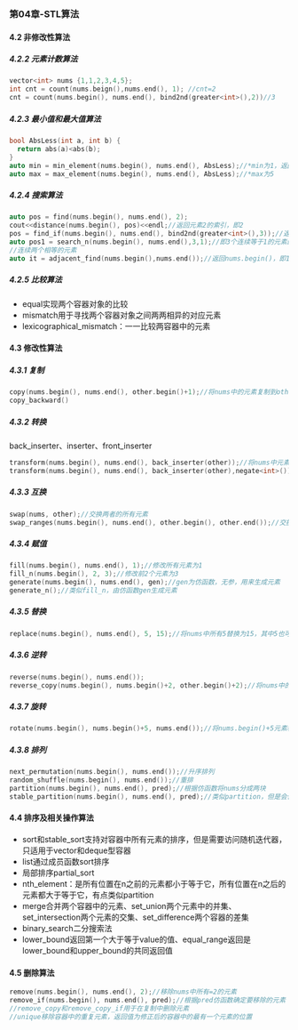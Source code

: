 ### 第04章-STL算法

#### 4.2 非修改性算法

##### 4.2.2 元素计数算法

```c++
vector<int> nums {1,1,2,3,4,5};
int cnt = count(nums.beign(),nums.end(), 1); //cnt=2
cnt = count(nums.begin(), nums.end(), bind2nd(greater<int>(),2))//3
```

##### 4.2.3 最小值和最大值算法

```c++
bool AbsLess(int a, int b) {
  return abs(a)<abs(b);
}
auto min = min_element(nums.begin(), nums.end(), AbsLess);//*min为1，返回的min为指向该元素的迭代器
auto max = max_element(nums.begin(), nums.end(), AbsLess);//*max为5	
```

##### 4.2.4 搜索算法

```c++
auto pos = find(nums.begin(), nums.end(), 2);
cout<<distance(nums.begin(), pos)<<endl;//返回元素2的索引，即2
pos = find_if(nums.begin(), nums.end(), bind2nd(greater<int>(),3));//返回第一个大于3的元素的位置
auto pos1 = search_n(nums.begin(), nums.end(),3,1);//即3个连续等于1的元素的起始位置，这里找不到，返回的是nums.end()，最后的1也可以用仿函数
//连续两个相等的元素
auto it = adjacent_find(nums.begin(),nums.end());//返回nums.begin()，即1,1。也可以加一个仿函数作为相等的判断条件
```

##### 4.2.5 比较算法

- equal实现两个容器对象的比较
- mismatch用于寻找两个容器对象之间两两相异的对应元素
- lexicographical_mismatch：一一比较两容器中的元素

#### 4.3 修改性算法

##### 4.3.1 复制

```c++
copy(nums.begin(), nums.end(), other.begin()+1);//将nums中的元素复制到other中的begin()+1位置
copy_backward()
```

##### 4.3.2 转换

back_inserter、inserter、front_inserter

```c++
transform(nums.begin(), nums.end(), back_inserter(other));//将nums中元素以other.push_back的方式转入到other中
transform(nums.begin(), nums.end(), back_inserter(other),negate<int>());//仿函数形式，将所有nums中的元素乘以-1，然后push_back到other中
```

##### 4.3.3 互换

```c++
swap(nums, other);//交换两者的所有元素
swap_ranges(nums.begin(), nums.end(), other.begin(), other.end());//交换两者指定范围内的元素
```

##### 4.3.4 赋值

```c++
fill(nums.begin(), nums.end(), 1);//修改所有元素为1	
fill_n(nums.begin(), 2, 3);//修改前2个元素为3
generate(nums.begin(), nums.end(), gen);//gen为仿函数，无参，用来生成元素
generate_n();//类似fill_n，由仿函数gen生成元素
```

##### 4.3.5 替换

```c++
replace(nums.begin(), nums.end(), 5, 15);//将nums中所有5替换为15，其中5也可以通过仿函数来替代
```

##### 4.3.6 逆转

```c++
reverse(nums.begin(), nums.end());
reverse_copy(nums.begin(), nums.begin()+2, other.begin()+2);//将nums中的指定元素倒叙复制到other的指定位置后
```

##### 4.3.7 旋转

```c++
rotate(nums.begin(), nums.begin()+5, nums.end());//将nums.begin()+5元素移动到nums.begin旋转移动到nums.begin()位置
```

##### 4.3.8 排列

```c++
next_permutation(nums.begin(), nums.end());//升序排列
random_shuffle(nums.begin(), nums.end());//重排
partition(nums.begin(), nums.end(), pred);//根据仿函数将nums分成两块
stable_partition(nums.begin(), nums.end(), pred);//类似partition，但是会保持原容器中元素的相对顺序不变
```

#### 4.4 排序及相关操作算法

- sort和stable_sort支持对容器中所有元素的排序，但是需要访问随机迭代器，只适用于vector和deque型容器
- list通过成员函数sort排序
- 局部排序partial_sort
- nth_element：是所有位置在n之前的元素都小于等于它，所有位置在n之后的元素都大于等于它，有点类似partition
- merge合并两个容器中的元素、set_union两个元素中的并集、set_intersection两个元素的交集、set_difference两个容器的差集
- binary_search二分搜索法
- lower_bound返回第一个大于等于value的值、equal_range返回是lower_bound和upper_bound的共同返回值

#### 4.5 删除算法

```c++
remove(nums.begin(), nums.end(), 2);//移除nums中所有=2的元素
remove_if(nums.begin(), nums.end(), pred);//根据pred仿函数确定要移除的元素
//remove_copy和remove_copy_if用于在复制中删除元素
//unique移除容器中的重复元素，返回值为修正后的容器中的最有一个元素的位置
```







